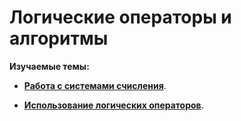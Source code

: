 # Логические операторы и алгоритмы


**Изучаемые темы:**

- [**Работа с системами счисления**](https://github.com/elekpow/netology/blob/main/logical/lesson1.md).

- [**Использование логических операторов**](https://github.com/elekpow/netology/blob/main/logical/lesson2.md).

